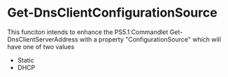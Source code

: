 # Get-DnsClientConfigurationSource
This funciton intends to enhance the PS5.1 Commandlet Get-DnsClientServerAddress with a property "ConfigurationSource" which will have one of two values 

* Static 
* DHCP
